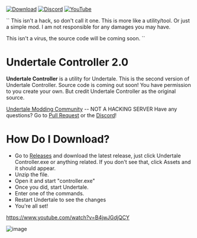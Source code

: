 
[![Download](https://img.shields.io/github/downloads/Great-Hacking/Undertale-Controller-2.0/total?color=white&label=download&logo=download&logoColor=white&style=for-the-badge)](https://github.com/Great-Hacking/Undertale-Controller-2.0/releases/latest/download/undertale-controller-2.zip) [![Discord](https://img.shields.io/discord/837913409365475328?color=blue&label=discord&logo=discord&logoColor=blue&style=for-the-badge)](https://discord.gg/9S8xuFsQsU) [![YouTube](https://img.shields.io/youtube/channel/subscribers/UCL3XW3JfhRCZpeHJOFAV56Q?color=red&label=youtube&logo=youtube&logoColor=red&style=for-the-badge)](https://www.youtube.com/channel/UCL3XW3JfhRCZpeHJOFAV56Q/?sub_confirmation=1)

``
This isn't a hack, so don't call it one. This is more like a utility/tool. Or just a simple mod.
I am not responsible for any damages you may have.

This isn't a virus, the source code will be coming soon.
``

# Undertale Controller 2.0
**Undertale Controller** is a utility for Undertale.
This is the second version of Undertale Controller. Source code is coming out soon! You have permission to you create your own. But credit Undertale Controller as the original source.

[Undertale Modding Community](https://discord.gg/u6YAkNxq6P) -- NOT A HACKING SERVER
Have any questions? Go to [Pull Request](https://github.com/Great-Hacking/Undertale-Controller-2.0/pulls) or the [Discord](https://discord.gg/KcYsGEwE)!
# How Do I Download?
- Go to [Releases](https://github.com/Great-Hacking/Undertale-Controller-2.0/releases) and download the latest release, just click Undertale Controller.exe or anything related. If you don't see that, click Assets and it should appear.
- Unzip the file.
- Open it and start "controller.exe"
- Once you did, start Undertale.
- Enter one of the commands.
- Restart Undertale to see the changes
- You're all set!



https://www.youtube.com/watch?v=B4jwJGdjQCY

![image](https://user-images.githubusercontent.com/64395933/117554932-c11cc280-b028-11eb-9d5c-7bc9867e33f2.png)
